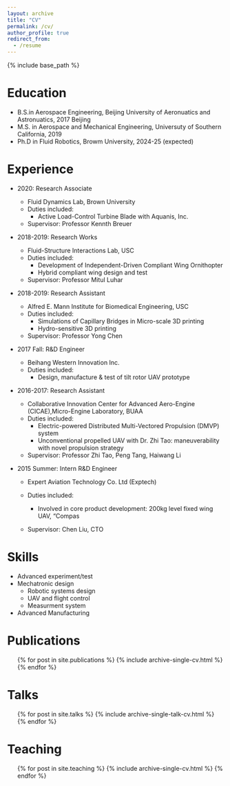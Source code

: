 ```yaml
---
layout: archive
title: "CV"
permalink: /cv/
author_profile: true
redirect_from:
  - /resume
---
```


{% include base_path %}

Education
======
* B.S.in Aerospace Engineering, Beijing University of Aeronuatics and Astronuatics, 2017 Beijing
* M.S. in Aerospace and Mechanical Engineering, Universuty of Southern California, 2019
* Ph.D in Fluid Robotics, Browm University, 2024-25 (expected)

Experience
======
* 2020: Research Associate
  * Fluid Dynamics Lab, Brown University
  * Duties included: 
    * Active Load-Control Turbine Blade with Aquanis, Inc.
  * Supervisor: Professor Kennth Breuer

* 2018-2019: Research Works
  * Fluid-Structure Interactions Lab, USC
  * Duties included:
    * Development of Independent-Driven Compliant Wing Ornithopter
    * Hybrid compliant wing design and test
  * Supervisor: Professor Mitul Luhar
* 2018-2019: Research Assistant
  * Alfred E. Mann Institute for Biomedical Engineering, USC
  * Duties included:
    * Simulations of Capillary Bridges in Micro-scale 3D printing
    * Hydro-sensitive 3D printing
  * Supervisor: Professor Yong Chen
* 2017 Fall: R&D Engineer
  * Beihang Western Innovation Inc. 
  * Duties included:
    *	Design, manufacture & test of tilt rotor UAV prototype
* 2016-2017: Research Assistant 
  * Collaborative Innovation Center for Advanced Aero-Engine (CICAE),Micro-Engine Laboratory, BUAA 
  * Duties included:
    * Electric-powered Distributed Multi-Vectored Propulsion (DMVP) system
    * Unconventional propelled UAV with Dr. Zhi Tao: maneuverability with novel propulsion strategy
  * Supervisor: Professor Zhi Tao, Peng Tang, Haiwang Li
* 2015 Summer: Intern R&D Engineer        
  * Expert Aviation Technology Co. Ltd (Exptech)
  * Duties included:
    * Involved in core product development: 200kg level fixed wing UAV, “Compas

  * Supervisor: Chen Liu, CTO
  
 
Skills
======
* Advanced experiment/test
* Mechatronic design
  * Robotic systems design
  * UAV and flight control
  * Measurment system
* Advanced Manufacturing

Publications
======
  <ul>{% for post in site.publications %}
   {% include archive-single-cv.html %}
  {% endfor %}</ul>

Talks
======
  <ul>{% for post in site.talks %}
    {% include archive-single-talk-cv.html %}
  {% endfor %}</ul>
  
Teaching
======
  <ul>{% for post in site.teaching %}
    {% include archive-single-cv.html %}
  {% endfor %}</ul>
  
